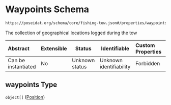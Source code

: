 # Waypoints Schema

```txt
https://poseidat.org/schema/core/fishing-tow.json#/properties/waypoints
```

The collection of geographical locations logged during the tow


| Abstract            | Extensible | Status         | Identifiable            | Custom Properties | Additional Properties | Access Restrictions | Defined In                                                                 |
| :------------------ | ---------- | -------------- | ----------------------- | :---------------- | --------------------- | ------------------- | -------------------------------------------------------------------------- |
| Can be instantiated | No         | Unknown status | Unknown identifiability | Forbidden         | Allowed               | none                | [fishing-tow.json\*](schemas/core/fishing-tow.json "open original schema") |

## waypoints Type

`object[]` ([Position](trip-entry-properties-position.md))
